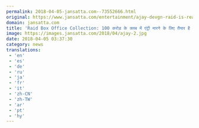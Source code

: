 ```yaml
---
permalink: 2018-04-05-jansatta.com--73552666.html
original: https://www.jansatta.com/entertainment/ajay-devgn-raid-is-ready-to-hit-the-entry-of-100-crore-club-know-the-total-business-of-the-film/621326/
domain: jansatta.com
title: 'Raid Box Office Collection: 100 करोड़ के क्लब में एंट्री मारने के लिए तैयार है अजय देवगन की ‘रेड’, जानिए फिल्म का कुल बिजनेस'
image: https://images.jansatta.com/2018/04/ajay-2.jpg
date: 2018-04-05 03:37:30
category: news
translations: 
 - 'en'
 - 'es'
 - 'de'
 - 'ru'
 - 'ja'
 - 'fr'
 - 'it'
 - 'zh-CN'
 - 'zh-TW'
 - 'ar'
 - 'pt'
 - 'hy'
---
```


